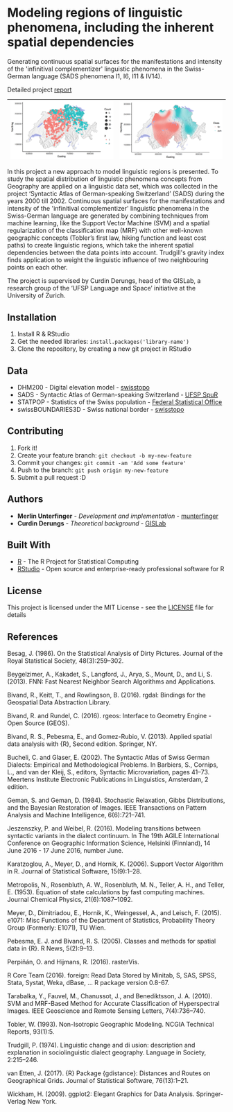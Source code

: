# Modeling regions of linguistic phenomena, including the inherent spatial dependencies
Generating continuous spatial surfaces for the manifestations and intensity of the 'infinitival complementizer' linguistic phenomena in the Swiss-German language (SADS phenomena I1, I6, I11 & IV14).

Detailed project [report](https://munterfinger.github.io/modeling-dialect-regions/)

|![Screen01](docs/screens/i1_sample.png) | ![Screen02](docs/screens/i1_result.png)|
|---|---|

In this project a new approach to model linguistic regions is presented. To study the spatial distribution of linguistic phenomena concepts from Geography are applied on a linguistic data set, which was collected in the project ‘Syntactic Atlas of German-speaking Switzerland’ (SADS) during the years 2000 till 2002. Continuous spatial surfaces for the manifestations and intensity of the 'infinitival complementizer' linguistic phenomena in the Swiss-German language are generated by combining techniques from machine learning, like the Support Vector Machine (SVM) and a spatial regularization of the classification map (MRF) with other well-known geographic concepts (Tobler’s first law, hiking function and least cost paths) to create linguistic regions, which take the inherent spatial dependencies between the data points into account. Trudgill's gravity index finds application to weight the linguistic influence of two neighbouring points on each other. 

The project is supervised by Curdin Derungs, head of the GISLab, a research group of the ‘UFSP Language and Space’ initiative at the University of Zurich.

## Installation

1. Install R & RStudio
2. Get the needed libraries: `install.packages('library-name')`
3. Clone the repository, by creating a new git project in RStudio

## Data

* DHM200 - Digital elevation model - [swisstopo](https://www.swisstopo.admin.ch/en/home.html)
* SADS - Syntactic Atlas of German-speaking Switzerland - [UFSP SpuR](http://www.spur.uzh.ch/en.html)
* STATPOP - Statistics of the Swiss population - [Federal Statistical Office](https://www.bfs.admin.ch/bfs/en/home.html)
* swissBOUNDARIES3D - Swiss national border - [swisstopo](https://www.swisstopo.admin.ch/en/home.html)

## Contributing

1. Fork it!
2. Create your feature branch: `git checkout -b my-new-feature`
3. Commit your changes: `git commit -am 'Add some feature'`
4. Push to the branch: `git push origin my-new-feature`
5. Submit a pull request :D

## Authors

* **Merlin Unterfinger** - *Development and implementation* - [munterfinger](munterfinger.ch)
* **Curdin Derungs** - *Theoretical background* - [GISLab](http://www.spur.uzh.ch/de/departments/gislab/personen/curdinderungs.html)

## Built With

* [R](https://www.r-project.org) -  The R Project for Statistical Computing
* [RStudio](https://www.rstudio.com) - Open source and enterprise-ready professional software for R

## License

This project is licensed under the MIT License - see the [LICENSE](LICENSE) file for details

## References
Besag, J. (1986). On the Statistical Analysis of Dirty Pictures. Journal of the Royal Statistical Society, 48(3):259–302.

Beygelzimer, A., Kakadet, S., Langford, J., Arya, S., Mount, D., and Li, S. (2013). FNN: Fast Nearest Neighbor Search Algorithms and Applications.

Bivand, R., Keitt, T., and Rowlingson, B. (2016). rgdal: Bindings for the Geospatial Data Abstraction Library.

Bivand, R. and Rundel, C. (2016). rgeos: Interface to Geometry Engine - Open Source (GEOS).

Bivand, R. S., Pebesma, E., and Gomez-Rubio, V. (2013). Applied spatial data analysis with {R}, Second edition. Springer, NY.

Bucheli, C. and Glaser, E. (2002). The Syntactic Atlas of Swiss German Dialects: Empirical and Methodological Problems. In Barbiers, S., Cornips, L., and van der Kleij, S., editors, Syntactic Microvariation, pages 41–73. Meertens Institute Electronic Publications in Linguistics, Amsterdam, 2 edition.

Geman, S. and Geman, D. (1984). Stochastic Relaxation, Gibbs Distributions, and the Bayesian Restoration of Images. IEEE Transactions on Pattern Analysis and Machine Intelligence, 6(6):721–741.

Jeszenszky, P. and Weibel, R. (2016). Modeling transitions between syntactic variants in the dialect continuum. In The 19th AGILE International Conference on Geographic Information Science, Helsinki (Finnland), 14 June 2016 - 17 June 2016, number June.

Karatzoglou, A., Meyer, D., and Hornik, K. (2006). Support Vector Algorithm in R. Journal of Statistical Software, 15(9):1–28.

Metropolis, N., Rosenbluth, A. W., Rosenbluth, M. N., Teller, A. H., and Teller, E. (1953). Equation of state calculations by fast computing machines. Journal Chemical Physics, 21(6):1087–1092.

Meyer, D., Dimitriadou, E., Hornik, K., Weingessel, A., and Leisch, F. (2015). e1071: Misc Functions of the Department of Statistics, Probability Theory Group (Formerly: E1071), TU Wien.

Pebesma, E. J. and Bivand, R. S. (2005). Classes and methods for spatial data in {R}. R News, 5(2):9–13.

Perpiñán, O. and Hijmans, R. (2016). rasterVis.

R Core Team (2016). foreign: Read Data Stored by Minitab, S, SAS, SPSS, Stata, Systat, Weka, dBase, ... R package version 0.8-67.

Tarabalka, Y., Fauvel, M., Chanussot, J., and Benediktsson, J. A. (2010). SVM and MRF-Based Method for Accurate Classification of Hyperspectral Images. IEEE Geoscience and Remote Sensing Letters, 7(4):736–740.

Tobler, W. (1993). Non-Isotropic Geographic Modeling. NCGIA Technical Reports, 93(1):5.

Trudgill, P. (1974). Linguistic change and di usion: description and explanation in sociolinguistic dialect
geography. Language in Society, 2:215–246.

van Etten, J. (2017). {R} Package {gdistance}: Distances and Routes on Geographical Grids. Journal of
Statistical Software, 76(13):1–21.

Wickham, H. (2009). ggplot2: Elegant Graphics for Data Analysis. Springer-Verlag New York.
